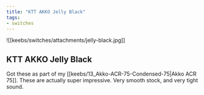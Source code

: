 ```yaml
---
title: "KTT AKKO Jelly Black"
tags:
- switches
---
```


![[keebs/switches/attachments/jelly-black.jpg]]

## KTT AKKO Jelly Black

Got these as part of my [[keebs/13_Akko-ACR-75-Condensed-75|Akko ACR 75]]. These are actually super impressive. Very smooth stock, and very tight sound.
